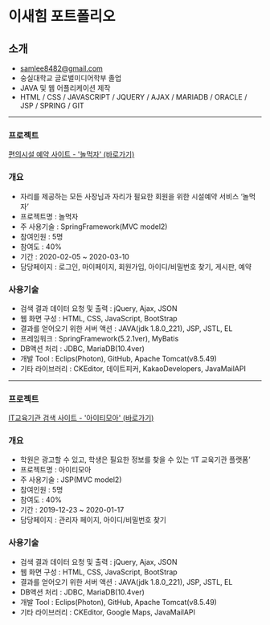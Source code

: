 # 이새힘 포트폴리오
## 소개
- samlee8482@gmail.com
- 숭실대학교 글로벌미디어학부 졸업
- JAVA 및 웹 어플리케이션 제작
- HTML / CSS / JAVASCRIPT / JQUERY / AJAX / MARIADB / ORACLE / JSP / SPRING / GIT   
--- 
### 프로젝트
[편의시설 예약 사이트 - '놀먹자' (바로가기)](https://github.com/samlee8482/project_nmj)   
### 개요   
* 자리를 제공하는 모든 사장님과 자리가 필요한 회원을 위한 시설예약 서비스 ‘놀먹자’   
* 프로젝트명 : 놀먹자   
* 주 사용기술 : SpringFramework(MVC model2)   
* 참여인원 : 5명   
* 참여도 : 40%   
* 기간 : 2020-02-05 ~ 2020-03-10   
* 담당페이지 : 로그인, 마이페이지, 회원가입, 아이디/비밀번호 찾기, 게시판, 예약   
### 사용기술
* 검색 결과 데이터 요청 및 출력 : jQuery, Ajax, JSON   
* 웹 화면 구성 : HTML, CSS, JavaScript, BootStrap   
* 결과를 얻어오기 위한 서버 액션 : JAVA(jdk 1.8.0_221), JSP, JSTL, EL   
* 프레임워크 : SpringFramework(5.2.1ver), MyBatis
* DB액션 처리 : JDBC, MariaDB(10.4ver)   
* 개발 Tool : Eclips(Photon), GitHub, Apache Tomcat(v8.5.49)   
* 기타 라이브러리 : CKEditor, 데이트피커, KakaoDevelopers, JavaMailAPI   
- - -
### 프로젝트
[IT교육기관 검색 사이트 - '아이티모아' (바로가기)](https://github.com/samlee8482/project_itmoa)   
### 개요
* 학원은 광고할 수 있고, 학생은 필요한 정보를 찾을 수 있는 ‘IT 교육기관 플랫폼’   
* 프로젝트명 : 아이티모아   
* 주 사용기술 : JSP(MVC model2)
* 참여인원 : 5명   
* 참여도 : 40%   
* 기간 : 2019-12-23 ~ 2020-01-17   
* 담당페이지 : 관리자 페이지, 아이디/비밀번호 찾기   
### 사용기술   
* 검색 결과 데이터 요청 및 출력 : jQuery, Ajax, JSON   
* 웹 화면 구성 : HTML, CSS, JavaScript, BootStrap   
* 결과를 얻어오기 위한 서버 액션 : JAVA(jdk 1.8.0_221), JSP, JSTL, EL   
* DB액션 처리 : JDBC, MariaDB(10.4ver)   
* 개발 Tool : Eclips(Photon), GitHub, Apache Tomcat(v8.5.49)   
* 기타 라이브러리 : CKEditor, Google Maps, JavaMailAPI   
